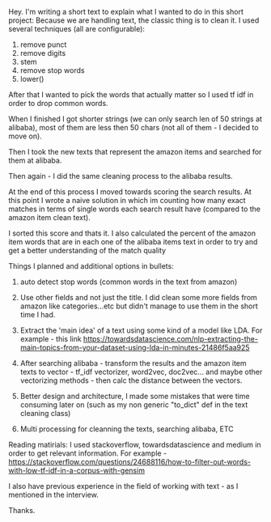 Hey.
I'm writing a short text to explain what I wanted to do in this short project:
Because we are handling text, the classic thing is to clean it.
I used several techniques (all are configurable):
1. remove punct
2. remove digits
3. stem
4. remove stop words
5. lower()

After that I wanted to pick the words that actually matter
so I used tf idf in order to drop common words.

When I finished I got shorter strings (we can only search
len of 50 strings at alibaba), most of them are less
then 50 chars (not all of them - I decided to move on).

Then I took the new texts that represent the amazon items
and searched for them at alibaba.

Then again - I did the same cleaning process to the alibaba
results.

At the end of this process I moved towards scoring the search
results.
At this point I wrote a naive solution in which im counting
how many exact matches in terms of single words each search
result have (compared to the amazon item clean text).

I sorted this score and thats it.
I also calculated the percent of the amazon item words that
are in each one of the alibaba items text in order to try and
get a better understanding of the match quality


Things I planned and additional options in bullets:
1. auto detect stop words (common words in the text from amazon)
2. Use other fields and not just the title. I did clean some
more fields from amazon like categories...etc but didn't manage
to use them in the short time I had.
3. Extract the 'main idea' of a text using some kind of a model
like LDA.
For example - this link
https://towardsdatascience.com/nlp-extracting-the-main-topics-from-your-dataset-using-lda-in-minutes-21486f5aa925

4. After searching alibaba - transform the results and the
amazon item texts to vector - tf_idf vectorizer, word2vec, 
doc2vec... and maybe other vectorizing methods - then calc
the distance between the vectors.

5. Better design and architecture,
I made some mistakes that were time consuming
later on (such as my non generic "to_dict" def in the text
cleaning class)

6. Multi processing for cleanning the texts, searching alibaba, ETC
 

Reading matirials:
I used stackoverflow, towardsdatascience and medium in order
to get relevant information.
For example -
https://stackoverflow.com/questions/24688116/how-to-filter-out-words-with-low-tf-idf-in-a-corpus-with-gensim

I also have previous experience in the field of working with
text - as I mentioned in the interview.

Thanks.